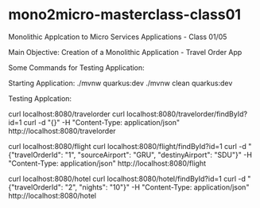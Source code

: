# mono2micro-masterclass-class01
Monolithic Applcation to Micro Services Applications - Class 01/05

Main Objective: Creation of a Monolithic Application - Travel Order App

Some Commands for Testing Application:

Starting Application:
./mvnw quarkus:dev
./mvnw clean quarkus:dev

Testing Applcation:

curl localhost:8080/travelorder
curl localhost:8080/travelorder/findById?id=1
curl -d "{}" -H "Content-Type: application/json" http://localhost:8080/travelorder

curl localhost:8080/flight
curl localhost:8080/flight/findById?id=1
curl -d "{\"travelOrderId\": \"1\", \"sourceAirport\": \"GRU\", \"destinyAirport\": \"SDU\"}" -H "Content-Type: application/json" http://localhost:8080/flight

curl localhost:8080/hotel
curl localhost:8080/hotel/findById?id=1
curl -d "{\"travelOrderId\": \"2\", \"nights\": \"10\"}" -H "Content-Type: application/json" http://localhost:8080/hotel